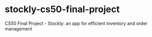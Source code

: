 # stockly-cs50-final-project
 CS50 Final Project - Stockly: an app for efficient inventory and order management

